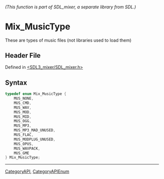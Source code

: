 ###### (This function is part of SDL_mixer, a separate library from SDL.)
# Mix_MusicType

These are types of music files (not libraries used to load them)

## Header File

Defined in [<SDL3_mixer/SDL_mixer.h>](https://github.com/libsdl-org/SDL_mixer/blob/main/include/SDL3_mixer/SDL_mixer.h)

## Syntax

```c
typedef enum Mix_MusicType {
    MUS_NONE,
    MUS_CMD,
    MUS_WAV,
    MUS_MOD,
    MUS_MID,
    MUS_OGG,
    MUS_MP3,
    MUS_MP3_MAD_UNUSED,
    MUS_FLAC,
    MUS_MODPLUG_UNUSED,
    MUS_OPUS,
    MUS_WAVPACK,
    MUS_GME
} Mix_MusicType;
```

----
[CategoryAPI](CategoryAPI), [CategoryAPIEnum](CategoryAPIEnum)

